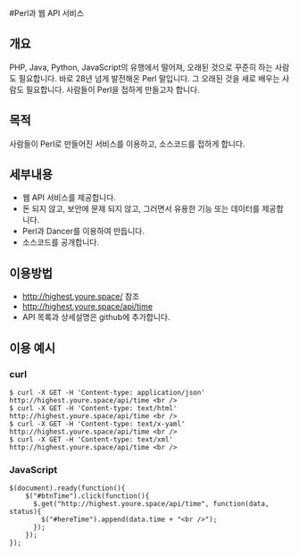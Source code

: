 #Perl과 웹 API 서비스

## 개요
PHP, Java, Python, JavaScript의 유행에서 떨어져, 오래된 것으로 꾸준히 하는 사람도 필요합니다. 바로 28년 넘게 발전해온 Perl 말입니다.
그 오래된 것을 새로 배우는 사람도 필요합니다. 사람들이 Perl을 접하게 만들고자 합니다.

## 목적
사람들이 Perl로 만들어진 서비스를 이용하고, 소스코드를 접하게 합니다.

## 세부내용
- 웹 API 서비스를 제공합니다.
- 돈 되지 않고, 보안에 문제 되지 않고, 그러면서 유용한 기능 또는 데이터를 제공합니다.
- Perl과 Dancer를 이용하여 만듭니다.
- 소스코드를 공개합니다.

## 이용방법
- http://highest.youre.space/ 참조
- http://highest.youre.space/api/time
- API 목록과 상세설명은 github에 추가합니다.

## 이용 예시

### curl
```
$ curl -X GET -H 'Content-type: application/json' http://highest.youre.space/api/time <br />
$ curl -X GET -H 'Content-type: text/html' http://highest.youre.space/api/time <br />
$ curl -X GET -H 'Content-type: text/x-yaml' http://highest.youre.space/api/time <br />
$ curl -X GET -H 'Content-type: text/xml' http://highest.youre.space/api/time <br />
```
### JavaScript
```
$(document).ready(function(){
    $("#btnTime").click(function(){
      $.get("http://highest.youre.space/api/time", function(data, status){
        $("#hereTime").append(data.time + "<br />");
      });
    });
});
```

